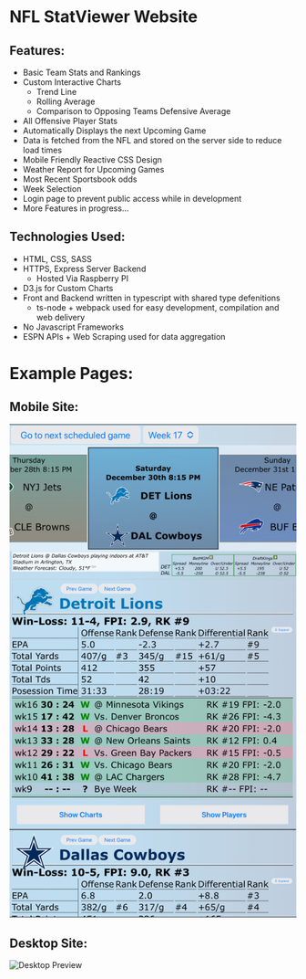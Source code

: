 # NFL StatViewer Website

## Features:
- Basic Team Stats and Rankings
- Custom Interactive Charts
  - Trend Line
  - Rolling Average
  - Comparison to Opposing Teams Defensive Average
- All Offensive Player Stats
- Automatically Displays the next Upcoming Game
- Data is fetched from the NFL and stored on the server side to reduce load times
- Mobile Friendly Reactive CSS Design
- Weather Report for Upcoming Games
- Most Recent Sportsbook odds
- Week Selection
- Login page to prevent public access while in development
- More Features in progress...

## Technologies Used:
- HTML, CSS, SASS
- HTTPS, Express Server Backend
  - Hosted Via Raspberry PI
- D3.js for Custom Charts
- Front and Backend written in typescript with shared type defenitions
  - ts-node + webpack used for easy development, compilation and web delivery
- No Javascript Frameworks
- ESPN APIs + Web Scraping used for data aggregation

# Example Pages:

## Mobile Site:
![Mobile Preview](https://github.com/Isadore/NFL_StatViewer_preview/blob/main/MobilePage.jpeg)

## Desktop Site:
![Desktop Preview](https://github.com/Isadore/NFL_StatViewer_preview/blob/main/SamplePageFull.jpeg)
